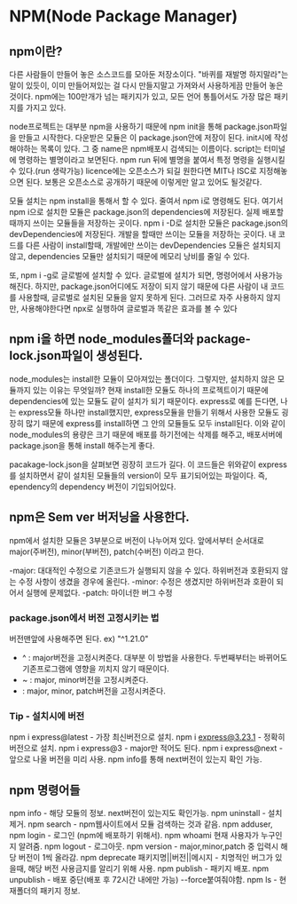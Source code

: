 # NPM(Node Package Manager)

## npm이란?

다른 사람들이 만들어 놓은 소스코드를 모아둔 저장소이다. "바퀴를 재발명 하지말라"는 말이 있듯이, 이미 만들어져있는 걸 다시 만들지말고 가져와서 사용하게끔 만들어 놓은것이다. npm에는 100만개가 넘는 패키지가 있고, 모든 언어 통틀어서도 가장 많은 패키지를 가지고 있다.

node프로젝트는 대부분 npm을 사용하기 때문에 npm init을 통해 package.json파일을 만들고 시작한다. 다운받은 모듈은 이 package.json안에 저장이 된다. init시에 작성해야하는 목록이 있다. 그 중 name은 npm배포시 검색되는 이름이다. script는 터미널에 명령하는 별명이라고 보면된다. npm run 뒤에 별명을 붙여서 특정 명령을 실행시킬 수 있다.(run 생략가능) licence에는 오픈소스가 되길 원한다면 MIT나 ISC로 지정해놓으면 된다. 보통은 오픈소스로 공개하기 때문에 이렇게만 알고 있어도 될것같다.

모듈 설치는 npm install을 통해서 할 수 있다. 줄여서 npm i로 명령해도 된다. 여기서 npm i으로 설치한 모듈은 package.json의 dependencies에 저장된다. 실제 배포할때까지 쓰이는 모듈들을 저장하는 곳이다. npm i -D로 설치한 모듈은 package.json의 devDependencies에 저장된다. 개발을 할때만 쓰이는 모듈을 저장하는 곳이다. 내 코드를 다른 사람이 install할때, 개발에만 쓰이는 devDependencies 모듈은 설치되지 않고, dependencies 모듈만 설치되기 때문에 메모리 낭비를 줄일 수 있다.

또, npm i -g로 글로벌에 설치할 수 있다. 글로벌에 설치가 되면, 명령어에서 사용가능해진다. 하지만, package.json어디에도 저장이 되지 않기 때문에 다른 사람이 내 코드를 사용할때, 글로벌로 설치된 모듈을 알지 못하게 된다. 그러므로 자주 사용하지 않지만, 사용해야한다면 npx로 실행하여 글로벌과 똑같은 효과를 볼 수 있다

## npm i을 하면 node_modules폴더와 package-lock.json파일이 생성된다.

node_modules는 install한 모듈이 모아져있는 폴더이다. 그렇지만, 설치하지 않은 모듈까지 있는 이유는 무엇일까? 현재 install한 모듈도 하나의 프로젝트이기 때문에 dependencies에 있는 모듈도 같이 설치가 되기 때문이다. express로 예를 든다면, 나는 express모듈 하나만 install했지만, express모듈을 만들기 위해서 사용한 모듈도 굉장히 많기 때문에 express를 install하면 그 안의 모듈들도 모두 install된다. 이와 같이 node_modules의 용량은 크기 때문에 배포를 하기전에는 삭제를 해주고, 배포서버에 package.json을 통해 install 해주는게 좋다.

pacakage-lock.json을 살펴보면 굉장히 코드가 길다. 이 코드들은 위와같이 express를 설치하면서 같이 설치된 모듈들의 version이 모두 표기되어있는 파일이다. 즉, ependency의 dependency 버전이 기입되어있다.

## npm은 Sem ver 버저닝을 사용한다.

npm에서 설치한 모듈은 3부분으로 버전이 나누어져 있다. 앞에서부터 순서대로 major(주버전), minor(부버전), patch(수버전) 이라고 한다.

-major: 대대적인 수정으로 기존코드가 실행되지 않을 수 있다. 하위버전과 호환되지 않는 수정 사항이 생겼을 경우에 올린다.
-minor: 수정은 생겼지만 하위버전과 호환이 되어서 실행에 문제없다.
-patch: 마이너한 버그 수정

### package.json에서 버전 고정시키는 법

버전맨앞에 사용해주면 된다. ex) "^1.21.0"

- ^ : major버전을 고정시켜준다. 대부분 이 방법을 사용한다. 두번째부터는 바뀌어도 기존프로그램에 영향을 끼치지 않기 때문이다.
- ~ : major, minor버전을 고정시켜준다.
- : major, minor, patch버전을 고정시켜준다.

### Tip - 설치시에 버전

npm i express@latest - 가장 최신버전으로 설치.
npm i express@3.23.1 - 정확히 버전으로 설치.
npm i express@3 - major만 적어도 된다.
npm i express@next - 앞으로 나올 버전을 미리 사용. npm info를 통해 next버전이 있는지 확인 가능.

## npm 명령어들

npm info - 해당 모듈의 정보. next버전이 있는지도 확인가능.
npm uninstall - 설치 제거.
npm search - npm웹사이트에서 모듈 검색하는 것과 같음.
npm adduser, npm login - 로그인 (npm에 배포하기 위해서).
npm whoami 현재 사용자가 누구인지 알려줌.
npm logout - 로그아웃.
npm version - major,minor,patch 중 입력시 해당 버전이 1씩 올라감.
npm deprecate 패키지명||버전||메시지 - 치명적인 버그가 있을때, 해당 버전 사용금지를 알리기 위해 사용.
npm publish - 패키지 배포.
npm unpublish - 배포 중단(배포 후 72시간 내에만 가능) --force붙여줘야함.
npm ls - 현재폴더의 패키지 정보.
